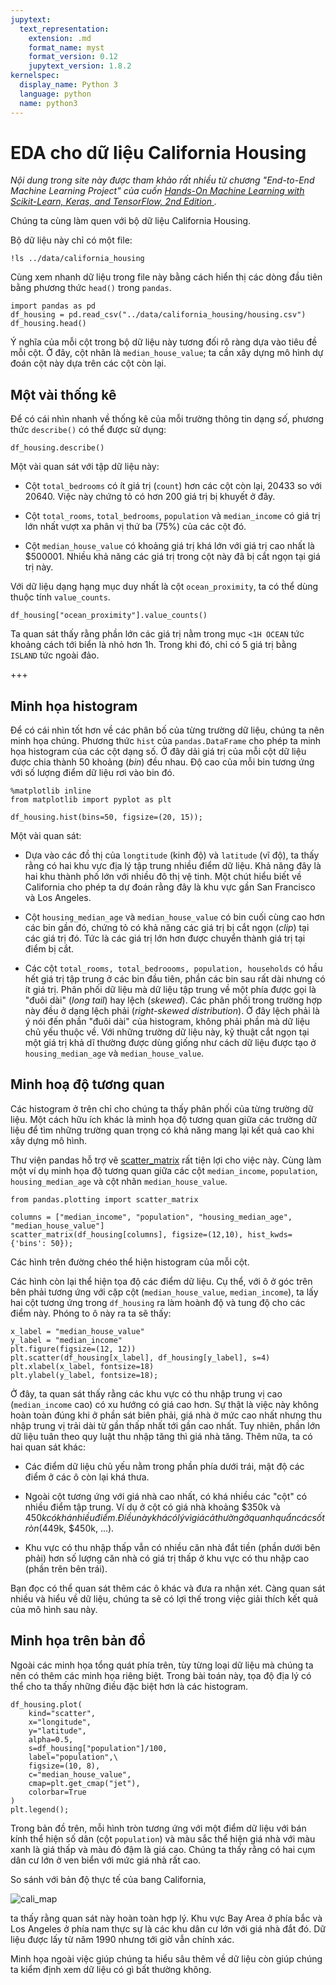 ```yaml
---
jupytext:
  text_representation:
    extension: .md
    format_name: myst
    format_version: 0.12
    jupytext_version: 1.8.2
kernelspec:
  display_name: Python 3
  language: python
  name: python3
---
```


# EDA cho dữ liệu California Housing

_Nội dung trong site này được tham khảo rất nhiều từ chương "End-to-End Machine Learning Project" của cuốn [Hands-On Machine Learning with Scikit-Learn, Keras, and TensorFlow, 2nd Edition
](https://www.oreilly.com/library/view/hands-on-machine-learning/9781492032632/)._

Chúng ta cùng làm quen với bộ dữ liệu California Housing.

Bộ dữ liệu này chỉ có một file:

```{code-cell} ipython3
!ls ../data/california_housing
```

Cùng xem nhanh dữ liệu trong file này bằng cách hiển thị các dòng đầu tiên bằng phương thức `head()` trong `pandas`.

```{code-cell} ipython3
import pandas as pd
df_housing = pd.read_csv("../data/california_housing/housing.csv")
df_housing.head()
```

Ý nghĩa của mỗi cột trong bộ dữ liệu này tương đối rõ ràng dựa vào tiêu đề mỗi cột. Ở đây, cột nhãn là `median_house_value`; ta cần xây dựng mô hình dự đoán cột này dựa trên các cột còn lại.

## Một vài thống kê

Để có cái nhìn nhanh về thống kê của mỗi trường thông tin dạng *số*, phương thức `describe()` có thể được sử dụng:

```{code-cell} ipython3
df_housing.describe()
```

Một vài quan sát với tập dữ liệu này:

* Cột `total_bedrooms` có ít giá trị (`count`) hơn các cột còn lại, 20433 so với 20640. Việc này chứng tỏ có hơn 200 giá trị bị khuyết ở đây.

* Cột `total_rooms`, `total_bedrooms`, `population` và `median_income` có giá trị lớn nhất vượt xa phân vị thứ ba (75%) của các cột đó.

* Cột `median_house_value` có khoảng giá trị khá lớn với giá trị cao nhất là $500001. Nhiều khả năng các giá trị trong cột này đã bị cắt ngọn tại giá trị này.

Với dữ liệu dạng hạng mục duy nhất là cột `ocean_proximity`, ta có thể dùng thuộc tính `value_counts`.

```{code-cell} ipython3
df_housing["ocean_proximity"].value_counts()
```

Ta quan sát thấy rằng phần lớn các giá trị nằm trong mục `<1H OCEAN` tức khoảng cách tới biển là nhỏ hơn 1h. Trong khi đó, chỉ có 5 giá trị bằng `ISLAND` tức ngoài đảo.

+++

## Minh họa histogram

Để có cái nhìn tốt hơn về các phân bố của từng trường dữ liệu, chúng ta nên minh họa chúng. Phương thức `hist` của `pandas.DataFrame` cho phép ta minh họa histogram của các cột dạng số. Ở đây dải giá trị của mỗi cột dữ liệu được chia thành 50 khoảng (_bin_) đều nhau. Độ cao của mỗi bin tương ứng với số lượng điểm dữ liệu rơi vào bin đó.

```{code-cell} ipython3
%matplotlib inline
from matplotlib import pyplot as plt

df_housing.hist(bins=50, figsize=(20, 15));
```

Một vài quan sát:

* Dựa vào các đồ thị của `longtitude` (kinh độ) và `latitude` (vĩ độ), ta thấy rằng có hai khu vực địa lý tập trung nhiều điểm dữ liệu. Khả năng đây là hai khu thành phố lớn với nhiều đô thị vệ tinh. Một chút hiểu biết về California cho phép ta dự đoán rằng đây là khu vực gần San Francisco và Los Angeles.

* Cột `housing_median_age` và `median_house_value` có bin cuối cùng cao hơn các bin gần đó, chứng tỏ có khả năng các giá trị bị cắt ngọn (_clip_) tại các giá trị đó. Tức là các giá trị lớn hơn được chuyển thành giá trị tại điểm bị cắt.

* Các cột `total_rooms, total_bedroooms, population, households` có hầu hết giá trị tập trung ở các bin đầu tiên, phần các bin sau rất dài nhưng có ít giá trị. Phân phối dữ liệu mà dữ liệu tập trung về một phía được gọi là "đuôi dài" (_long tail_) hay lệch (_skewed_). Các phân phối trong trường hợp này đều ở dạng lệch phải (_right-skewed distribution_). Ở đây lệch phải là ý nói đến phần "đuôi dài" của histogram, không phải phần mà dữ liệu chủ yếu thuộc về. Với những trường dữ liệu này, kỹ thuật cắt ngọn tại một giá trị khả dĩ thường được dùng giống như cách dữ liệu được tạo ở `housing_median_age` và `median_house_value`.

## Minh hoạ độ tương quan

Các histogram ở trên chỉ cho chúng ta thấy phân phối của từng trường dữ liệu. Một cách hữu ích khác là minh họa độ tương quan giữa các trường dữ liệu để tìm những trường quan trọng có khả năng mang lại kết quả cao khi xây dựng mô hình.

Thư viện pandas hỗ trợ vẽ [scatter_matrix](https://pandas.pydata.org/pandas-docs/version/0.23.4/generated/pandas.plotting.scatter_matrix.html) rất tiện lợi cho việc này. Cùng làm một ví dụ minh họa độ tương quan giữa các cột `median_income`, `population`, `housing_median_age` và cột nhãn `median_house_value`.

```{code-cell} ipython3
from pandas.plotting import scatter_matrix

columns = ["median_income", "population", "housing_median_age", "median_house_value"]
scatter_matrix(df_housing[columns], figsize=(12,10), hist_kwds={'bins': 50});
```

Các hình trên đường chéo thể hiện histogram của mỗi cột.

Các hình còn lại thể hiện tọa độ các điểm dữ liệu.
Cụ thể, với ô ở góc trên bên phải tương ứng với cặp cột (`median_house_value`, `median_income`), ta lấy hai cột tương ứng trong `df_housing` ra làm hoành độ và tung độ cho các điểm này. Phóng to ô này ra ta sẽ thấy:

```{code-cell} ipython3
x_label = "median_house_value"
y_label = "median_income"
plt.figure(figsize=(12, 12))
plt.scatter(df_housing[x_label], df_housing[y_label], s=4)
plt.xlabel(x_label, fontsize=18)
plt.ylabel(y_label, fontsize=18);
```

Ở đây, ta quan sát thấy rằng các khu vực có thu nhập trung vị cao (`median_income` cao) có xu hướng có giá cao hơn. Sự thật là việc này không hoàn toàn đúng khi ở phần sát biên phải, giá nhà ở mức cao nhất nhưng thu nhập trung vị trải dài từ gần thấp nhất tới gần cao nhất. Tuy nhiên, phần lớn dữ liệu tuân theo quy luật thu nhập tăng thì giá nhà tăng. Thêm nữa, ta có hai quan sát khác:

* Các điểm dữ liệu chủ yếu nằm trong phần phía dưới trái, mật độ các điểm ở các ô còn lại khá thưa.

* Ngoài cột tương ứng với giá nhà cao nhất, có khá nhiều các "cột" có nhiều điểm tập trung. Ví dụ ở cột có giá nhà khoảng $350k và $450k có khá nhiều điểm. Điều này khá có lý vì giá cả thường ở quanh quẩn các số tròn ($449k, $450k, ...).

* Khu vực có thu nhập thấp vẫn có nhiều căn nhà đắt tiền (phần dưới bên phải) hơn số lượng căn nhà có giá trị thấp ở khu vực có thu nhập cao (phần trên bên trái).

Bạn đọc có thể quan sát thêm các ô khác và đưa ra nhận xét. Càng quan sát nhiều và hiểu về dữ liệu, chúng ta sẽ có lợi thế trong việc giải thích kết quả của mô hình sau này.

## Minh họa trên bản đồ

Ngoài các minh họa tổng quát phía trên, tùy từng loại dữ liệu mà chúng ta nên có thêm các minh họa riêng biệt. Trong bài toán này, tọa độ địa lý có thể cho ta thấy những điều đặc biệt hơn là các histogram.

```{code-cell} ipython3
df_housing.plot(
    kind="scatter",
    x="longitude",
    y="latitude",
    alpha=0.5,
    s=df_housing["population"]/100,
    label="population",\
    figsize=(10, 8),
    c="median_house_value",
    cmap=plt.get_cmap("jet"),
    colorbar=True
)
plt.legend();
```

Trong bản đồ trên, mỗi hình tròn tương ứng với một điểm dữ liệu với bán kính thể hiện số dân (cột `population`) và màu sắc thể hiện giá nhà với màu xanh là giá thấp và màu đỏ đậm là giá cao. Chúng ta thấy rằng có hai cụm dân cư lớn ở ven biển với mức giá nhà rất cao.

So sánh với bản độ thực tế của bang California,

![cali_map](imgs/cali_map.png)

ta thấy rằng quan sát này hoàn toàn hợp lý. Khu vực Bay Area ở phía bắc và Los Angeles ở phía nam thực sự là các khu dân cư lớn với giá nhà đắt đó. Dữ liệu được lấy từ năm 1990 nhưng tới giờ vẫn chính xác.

Minh họa ngoài việc giúp chúng ta hiểu sâu thêm về dữ liệu còn giúp chúng ta kiểm định xem dữ liệu có gì bất thường không.
